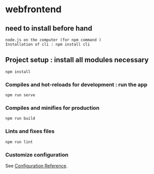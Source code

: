 # webfrontend

## need to install before hand 
```
node.js on the computer (for npm command ) 
Installation of cli : npm install cli
```

## Project setup : install all modules necessary 
```
npm install
```

### Compiles and hot-reloads for development : run the app
```
npm run serve
```

### Compiles and minifies for production
```
npm run build
```

### Lints and fixes files
```
npm run lint
```

### Customize configuration
See [Configuration Reference](https://cli.vuejs.org/config/).

